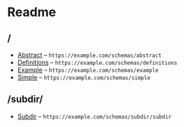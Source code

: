 

 # Readme



## /

* [Abstract](./abstract.schema.md) – `https://example.com/schemas/abstract`
* [Definitions](./definitions.schema.md) – `https://example.com/schemas/definitions`
* [Example](./example.schema.md) – `https://example.com/schemas/example`
* [Simple](./simple.schema.md) – `https://example.com/schemas/simple`

## /subdir/

* [Subdir](./subdir/subdir.schema.md) – `https://example.com/schemas/subdir/subdir`
